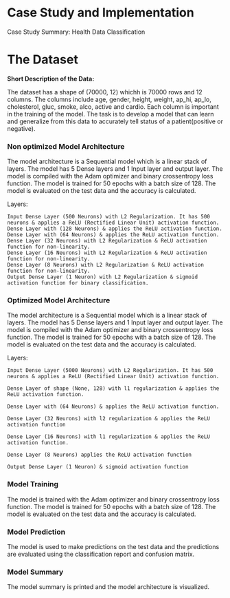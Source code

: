 # Case Study and Implementation

Case Study Summary: Health Data Classification


# The Dataset
**Short Description of the Data:**

The dataset has a shape of (70000, 12) whichh is 70000 rows and 12 columns. The columns include age, gender,	height,	weight,	ap_hi,	ap_lo,	cholesterol,	gluc,	smoke,	alco,	active and cardio. Each column is important in the training of the model. The task is to develop a model that can learn and generalize from this data to accurately tell status of a patient(positive or negative).

### Non optimized Model Architecture
The model architecture is a Sequential model which is a linear stack of layers. The model has 5 Dense layers and 1 Input layer and output layer. The model is compiled with the Adam optimizer and binary crossentropy loss function. The model is trained for 50 epochs with a batch size of 128. The model is evaluated on the test data and the accuracy is calculated.

Layers:

    Input Dense Layer (500 Neurons) with L2 Regularization. It has 500 neurons & applies a ReLU (Rectified Linear Unit) activation function.
    Dense Layer with (128 Neurons) & applies the ReLU activation function.
    Dense Layer with (64 Neurons) & applies the ReLU activation function.
    Dense Layer (32 Neurons) with L2 Regularization & ReLU activation function for non-linearity.
    Dense Layer (16 Neurons) with L2 Regularization & ReLU activation function for non-linearity.
    Dense Layer (8 Neurons) with L2 Regularization & ReLU activation function for non-linearity.
    Output Dense Layer (1 Neuron) with L2 Regularization & sigmoid activation function for binary classification.

### Optimized Model Architecture
The model architecture is a Sequential model which is a linear stack of layers. The model has 5 Dense layers and 1 Input layer and output layer. The model is compiled with the Adam optimizer and binary crossentropy loss function. The model is trained for 50 epochs with a batch size of 128. The model is evaluated on the test data and the accuracy is calculated.

Layers:

    Input Dense Layer (5000 Neurons) with L2 Regularization. It has 500 neurons & applies a ReLU (Rectified Linear Unit) activation function.

    Dense Layer of shape (None, 128) with l1 regularization & applies the ReLU activation function.

    Dense Layer with (64 Neurons) & applies the ReLU activation function.

    Dense Layer (32 Neurons) with l2 regularization & applies the ReLU activation function

    Dense Layer (16 Neurons) with l1 regularization & applies the ReLU activation function.

    Dense Layer (8 Neurons) applies the ReLU activation function

    Output Dense Layer (1 Neuron) & sigmoid activation function


### Model Training
The model is trained with the Adam optimizer and binary crossentropy loss function. The model is trained for 50 epochs with a batch size of 128. The model is evaluated on the test data and the accuracy is calculated.

### Model Prediction
The model is used to make predictions on the test data and the predictions are evaluated using the classification report and confusion matrix.

### Model Summary
The model summary is printed and the model architecture is visualized.